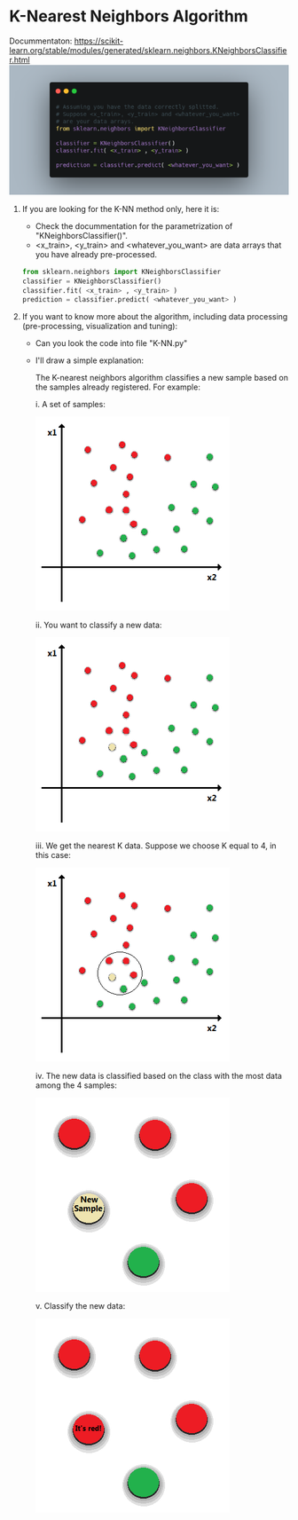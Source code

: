# K-Nearest Neighbors Algorithm

Docummentaton: https://scikit-learn.org/stable/modules/generated/sklearn.neighbors.KNeighborsClassifier.html
![KNN](Illustrations/KNN.png)



1. If you are looking for the K-NN method only, here it is:
    - Check the docummentation for the parametrization of "KNeighborsClassifier()".
    - <x_train>, <y_train> and <whatever_you_want> are data arrays that you have already pre-processed.
    ```py
    from sklearn.neighbors import KNeighborsClassifier
    classifier = KNeighborsClassifier() 
    classifier.fit( <x_train> , <y_train> )
    prediction = classifier.predict( <whatever_you_want> )
    ```



2. If you want to know more about the algorithm, including data processing (pre-processing, visualization and tuning):
    - Can you look the code into file "K-NN.py"
    - I'll draw a simple explanation:
        
        The K-nearest neighbors algorithm classifies a new sample based on the samples already registered. For example:
        
        i. A set of samples:
        
        ![Data1](Illustrations/Data1.png)
        
        ii. You want to classify a new data:
        
        ![Data2](Illustrations/Data2.png)
        
        iii. We get the nearest K data. Suppose we choose K equal to 4, in this case:
        
        ![Data3](Illustrations/Data3.png)
        
        iv. The new data is classified based on the class with the most data among the 4 samples:
        
        ![Zoom](Illustrations/Zoom.png)
        
        v. Classify the new data:
        
        ![Zoom2](Illustrations/Zoom2.png)

